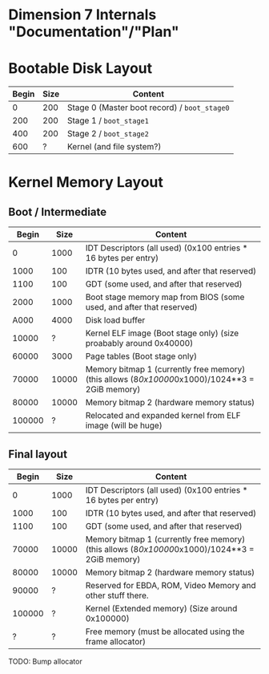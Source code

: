 Dimension 7 Internals "Documentation"/"Plan"
============================================

Bootable Disk Layout
====================

Begin | Size  | Content
------|-------|--------
    0 |   200 | Stage 0 (Master boot record) / `boot_stage0`
  200 |   200 | Stage 1 / `boot_stage1`
  400 |   200 | Stage 2 / `boot_stage2`
  600 |     ? | Kernel (and file system?)


Kernel Memory Layout
====================

Boot / Intermediate
-------------------

Begin | Size  | Content
------|-------|--------
     0|   1000| IDT Descriptors (all used) (0x100 entries * 16 bytes per entry)
  1000|    100| IDTR (10 bytes used, and after that reserved)
  1100|    100| GDT (some used, and after that reserved)
  2000|   1000| Boot stage memory map from BIOS (some used, and after that reserved)
  A000|   4000| Disk load buffer
 10000|      ?| Kernel ELF image (Boot stage only) (size proabably around 0x40000)
 60000|   3000| Page tables (Boot stage only)
 70000|  10000| Memory bitmap 1 (currently free memory) (this allows (8*0x10000*0x1000)/1024**3 = 2GiB memory)
 80000|  10000| Memory bitmap 2 (hardware memory status)
100000|      ?| Relocated and expanded kernel from ELF image (will be huge)

Final layout
------------

Begin   | Size  | Content
--------|-------|--------
       0|   1000| IDT Descriptors (all used) (0x100 entries * 16 bytes per entry)
    1000|    100| IDTR (10 bytes used, and after that reserved)
    1100|    100| GDT (some used, and after that reserved)
   70000|  10000| Memory bitmap 1 (currently free memory) (this allows (8*0x10000*0x1000)/1024**3 = 2GiB memory)
   80000|  10000| Memory bitmap 2 (hardware memory status)
   90000|      ?| Reserved for EBDA, ROM, Video Memory and other stuff there.
  100000|      ?| Kernel (Extended memory) (Size around 0x100000)
       ?|      ?| Free memory (must be allocated using the frame allocator)

TODO: Bump allocator
